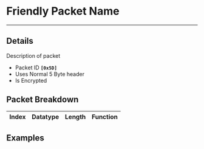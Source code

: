 # Friendly Packet Name #

---


## Details ##

Description of packet
  * Packet ID **`[0x5D]`**
  * Uses Normal 5 Byte header
  * Is Encrypted

## Packet Breakdown ##
| Index | Datatype | Length | Function |
|:------|:---------|:-------|:---------|

## Examples ##